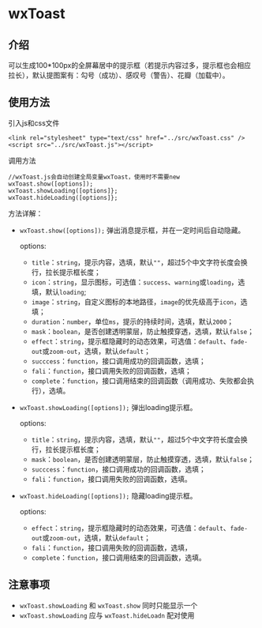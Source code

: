 # wxToast
## 介绍
可以生成100\*100px的全屏幕居中的提示框（若提示内容过多，提示框也会相应拉长），默认提图案有：勾号（成功）、感叹号（警告）、花瓣（加载中）。
## 使用方法
引入js和css文件
```
<link rel="stylesheet" type="text/css" href="../src/wxToast.css" />
<script src="../src/wxToast.js"></script>
```
调用方法
```
//wxToast.js会自动创建全局变量wxToast，使用时不需要new
wxToast.show([options]);
wxToast.showLoading([options]};
wxToast.hideLoading([options]};
```
方法详解：

* `wxToast.show([options]);`
弹出消息提示框，并在一定时间后自动隐藏。

  options:
  
  * `title`：`string`，提示内容，选填，默认`""`，超过5个中文字符长度会换行，拉长提示框长度；
  * `icon`：`string`，显示图标，可选值：`success`、`warning`或`loading`，选填，默认`loading`;
  * `image`：`string`，自定义图标的本地路径，`image`的优先级高于`icon`，选填；
  * `duration`：`number`，单位`ms`，提示的持续时间，选填，默认`2000`；
  * `mask`：`boolean`，是否创建透明蒙层，防止触摸穿透，选填，默认`false`；
  * `effect`：`string`，提示框隐藏时的动态效果，可选值：`default`、`fade-out`或`zoom-out`，选填，默认`default`；
  * `succcess`：`function`，接口调用成功的回调函数，选填；
  * `fali`：`function`，接口调用失败的回调函数，选填；
  * `complete`：`function`，接口调用结束的回调函数（调用成功、失败都会执行），选填。

* `wxToast.showLoading([options]);`
弹出loading提示框。

  options:
  
  * `title`：`string`，提示内容，选填，默认`""`，超过5个中文字符长度会换行，拉长提示框长度；
  * `mask`：`boolean`，是否创建透明蒙层，防止触摸穿透，选填，默认`false`；
  * `succcess`：`function`，接口调用成功的回调函数，选填；
  * `fali`：`function`，接口调用失败的回调函数，选填。
  
* `wxToast.hideLoading([options]);`
隐藏loading提示框。

  options:
  
  * `effect`：`string`，提示框隐藏时的动态效果，可选值：`default`、`fade-out`或`zoom-out`，选填，默认`default`；
  * `fali`：`function`，接口调用失败的回调函数，选填，
  * `complete`：`function`，接口调用结束的回调函数，选填。
  
## 注意事项
  * `wxToast.showLoading` 和 `wxToast.show` 同时只能显示一个
  * `wxToast.showLoading` 应与 `wxToast.hideLoadn` 配对使用
